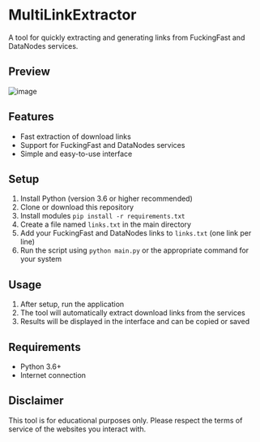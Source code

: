 # MultiLinkExtractor 

A tool for quickly extracting and generating links from FuckingFast and DataNodes services.

## Preview
![image](https://github.com/user-attachments/assets/6b67f122-2f88-48db-929b-aa98096e8c15)

## Features
- Fast extraction of download links
- Support for FuckingFast and DataNodes services
- Simple and easy-to-use interface

## Setup
1. Install Python (version 3.6 or higher recommended)
2. Clone or download this repository
3. Install modules `pip install -r requirements.txt`
4. Create a file named `links.txt` in the main directory
5. Add your FuckingFast and DataNodes links to `links.txt` (one link per line)
6. Run the script using `python main.py` or the appropriate command for your system

## Usage
1. After setup, run the application
2. The tool will automatically extract download links from the services
3. Results will be displayed in the interface and can be copied or saved

## Requirements
- Python 3.6+
- Internet connection


## Disclaimer
This tool is for educational purposes only. Please respect the terms of service of the websites you interact with.
